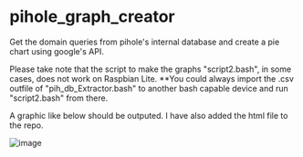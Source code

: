 # pihole_graph_creator
Get the domain queries from pihole's internal database and create a pie chart using google's API.

Please take note that the script to make the graphs "script2.bash", in some cases, does not work on Raspbian Lite.
**You could always import the .csv outfile of "pih_db_Extractor.bash" to another bash capable device and run "script2.bash" from there.

A graphic like below should be outputed. I have also added the html file to the repo.

![image](https://user-images.githubusercontent.com/79720396/166818178-0de64cbc-c328-47be-9d27-aa3865b9d875.png)
